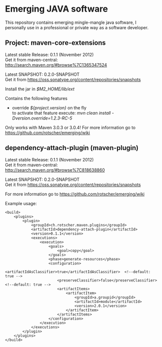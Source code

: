 Emerging JAVA software
======================

This repository contains emerging mingle-mangle java software, I personally use in a professional or private way as a software developer.

Project: maven-core-extensions
------------------------------

Latest stable Release: 0.1.1 (November 2012)  
Get it from maven-central: http://search.maven.org/#browse%7C1365347524

Latest SNAPSHOT: 0.2.0-SNAPSHOT  
Get it from https://oss.sonatype.org/content/repositories/snapshots

Install the jar in _$M2_HOME/lib/ext_

Contains the following features
* override _${project.version}_ on the fly  
    to activate that feature execute: _mvn clean install -Dversion.override=1.2.3-RC-5_

Only works with Maven 3.0.3 or 3.0.4!
For more information go to https://github.com/rotscher/emerging/wiki


dependency-attach-plugin (maven-plugin)
---------------------------------------

Latest stable Release: 0.1.1 (November 2012)  
Get it from maven-central: http://search.maven.org/#browse%7C818638860

Latest SNAPSHOT: 0.2.0-SNAPSHOT  
Get it from https://oss.sonatype.org/content/repositories/snapshots

For more information go to https://github.com/rotscher/emerging/wiki

Example usage:

    <build>
        <plugins>
            <plugin>
                <groupId>ch.rotscher.maven.plugins</groupId>
                <artifactId>dependency-attach-plugin</artifactId>
                <version>0.1.1</version>
                <executions>
                    <execution>
                        <goals>
                            <goal>copy</goal>
                        </goals>
                        <phase>generate-resources</phase>
                        <configuration>
                            <artifactIdAsClassifier>true</artifactIdAsClassifier>  <!--default: true -->
                            <preserveClassifier>false</preserveClassifier>         <!--default: true -->
                            <artifactItems>
                                <artifactItem>
                                    <groupId>a.groupid</groupId>
                                    <artifactId>module</artifactId>
                                    <version>2.0.1</version>
                                </artifactItem>
                            </artifactItems>
                        </configuration>
                    </execution>
                </executions>
            </plugin>
        </plugins>
    </build>
